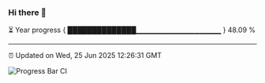 ### Hi there 👋

⏳ Year progress { ██████████████▁▁▁▁▁▁▁▁▁▁▁▁▁▁▁▁ } 48.09 %

---

⏰ Updated on Wed, 25 Jun 2025 12:26:31 GMT

![Progress Bar CI](https://github.com/code-lakshay/GitHub-Actions-Demo/workflows/Progress%20Bar%20CI/badge.svg)

